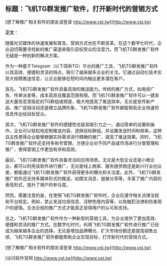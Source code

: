 ## **标题：飞机TG群发推广软件，打开新时代的营销方式**

[想了解推广相关软件的朋友请登录 http://www.vst.tw](http://www.vst.tw)

**正文：**

随着社交媒体的快速发展和普及，营销方式也在不断变革。在这个数字化时代，企业迫切需要寻找新的推广渠道来吸引目标受众的注意力。而飞机TG群发推广软件无疑是一种创新的解决方案。

作为一种基于Telegram（以下简称TG）平台的推广工具，飞机TG群发推广软件以其高效、便捷和灵活的特点，吸引了越来越多企业的关注。它通过自动化技术实现大规模推送信息，让企业能够在短时间内触达更多潜在客户。

首先，飞机TG群发推广软件具备高效的推送能力。传统的推广方式，如电视广告、传单派发等，成本高昂且覆盖范围有限。而飞机TG群发推广软件可以一键发送大量信息至指定的TG群组或频道，极大地提高了推送效率。无论是宣传新产品、推广促销活动还是建立品牌形象，飞机TG群发推广软件都能帮助企业快速将信息传达给目标受众。

其次，飞机TG群发推广软件的便捷性也是其吸引力之一。通过简单的设置和操作，企业可以轻松地定制推送内容、选择目标群组，并设置发送时间和频率。这种自主性使得企业能够根据实际需求进行精确的推广，提高了推送效果。同时，飞机TG群发推广软件还支持多账号管理，方便企业对不同产品或市场进行分类管理和推广，使得营销工作更加有序和高效。

最后，飞机TG群发推广软件具备灵活的应用场景。无论是大型企业还是小微企业，都可以利用该软件进行推广。无论是线上商家、服务提供商还是新兴行业创业者，都能通过飞机TG群发推广软件获得更多的曝光和关注度。此外，飞机TG群发推广软件还支持多媒体形式的推送，如图文消息、链接分享等，丰富了推广内容的表现形式，提升了用户的参与度。

然而，需要注意的是，在使用飞机TG群发推广软件时，企业应遵守相关法律法规和平台规定。例如，禁止发送垃圾信息、淫秽色情内容等，以免触犯法律和伤害用户的感情。合法合规的推广方式才能真正获得用户的认可和支持。

总之，飞机TG群发推广软件作为一种新型的营销工具，为企业提供了更加高效、便捷和灵活的推广方式。在数字化时代，利用飞机TG群发推广软件进行推广已经成为越来越多企业的选择。无论是增加品牌曝光、扩大市场份额还是提高销售业绩，飞机TG群发推广软件都能帮助企业实现目标，打开新时代的营销方式。

[想了解推广相关软件的朋友请登录 http://www.vst.tw](http://www.vst.tw)


[访问软件官网 http://www.vst.tw](http://www.vst.tw)
